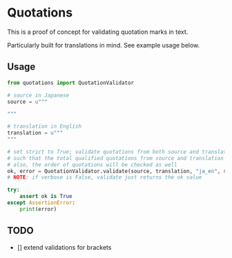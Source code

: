 # Quotations

This is a proof of concept for validating quotation marks in text.

Particularly built for translations in mind. See example usage below.


## Usage

```python
from quotations import QuotationValidator

# source in Japanese
source = u"""

"""

# translation in English
translation = u"""
"""

# set strict to True; validate quotations from both source and translation
# such that the total qualified quotations from source and translation should tally
# also, the order of quotations will be checked as well
ok, error = QuotationValidator.validate(source, translation, "ja_en", strict=True, verbose=True)
# NOTE: if verbose is False, validate just returns the ok value

try:
    assert ok is True
except AssertionError:
    print(error)
```


## TODO

- [] extend validations for brackets

